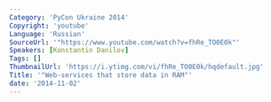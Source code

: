 ```yaml
---
Category: 'PyCon Ukraine 2014'
Copyright: 'youtube'
Language: 'Russian'
SourceUrl: '"https://www.youtube.com/watch?v=fhRe_TO0E0k"'
Speakers: [Konstantin Danilov]
Tags: []
ThumbnailUrl: 'https://i.ytimg.com/vi/fhRe_TO0E0k/hqdefault.jpg'
Title: '"Web-services that store data in RAM"'
date: '2014-11-02'
---
```


